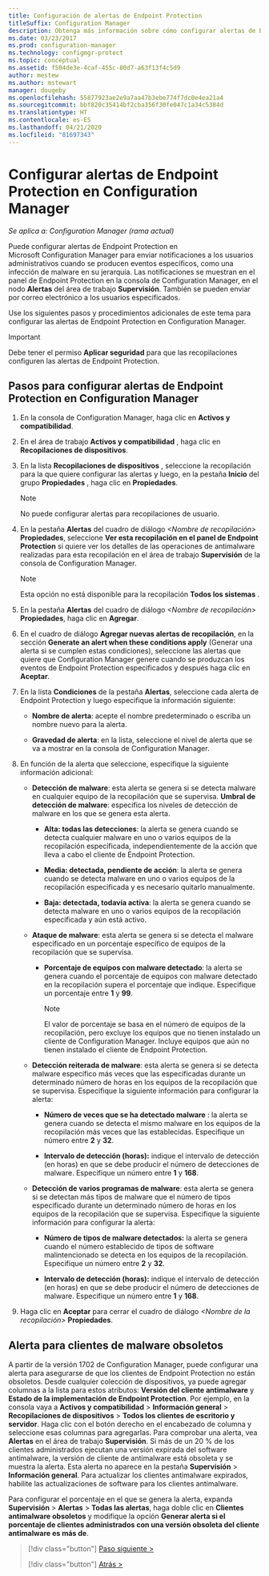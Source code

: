 ```yaml
---
title: Configuración de alertas de Endpoint Protection
titleSuffix: Configuration Manager
description: Obtenga más información sobre cómo configurar alertas de Endpoint Protection en Configuration Manager.
ms.date: 03/23/2017
ms.prod: configuration-manager
ms.technology: configmgr-protect
ms.topic: conceptual
ms.assetid: f504de3e-4caf-455c-80d7-a63f13f4c5d9
author: mestew
ms.author: mstewart
manager: dougeby
ms.openlocfilehash: 55877923ae2e9a7aa47b3ebe774f7dc0e4ea21a4
ms.sourcegitcommit: bbf820c35414bf2cba356f30fe047c1a34c5384d
ms.translationtype: HT
ms.contentlocale: es-ES
ms.lasthandoff: 04/21/2020
ms.locfileid: "81697343"
---
```

#  <a name="configure-alerts-for-endpoint-protection-in-configuration-manager"></a>Configurar alertas de Endpoint Protection en Configuration Manager

*Se aplica a: Configuration Manager (rama actual)*

 Puede configurar alertas de Endpoint Protection en Microsoft Configuration Manager para enviar notificaciones a los usuarios administrativos cuando se producen eventos específicos, como una infección de malware en su jerarquía. Las notificaciones se muestran en el panel de Endpoint Protection en la consola de Configuration Manager, en el nodo **Alertas** del área de trabajo **Supervisión**. También se pueden enviar por correo electrónico a los usuarios especificados.

 Use los siguientes pasos y procedimientos adicionales de este tema para configurar las alertas de Endpoint Protection en Configuration Manager.

> [!IMPORTANT]
>  Debe tener el permiso **Aplicar seguridad** para que las recopilaciones configuren las alertas de Endpoint Protection.

## <a name="steps-to-configure-alerts-for-endpoint-protection-in-configuration-manager"></a>Pasos para configurar alertas de Endpoint Protection en Configuration Manager

1.  En la consola de Configuration Manager, haga clic en **Activos y compatibilidad**.

2.  En el área de trabajo **Activos y compatibilidad** , haga clic en **Recopilaciones de dispositivos**.

3.  En la lista **Recopilaciones de dispositivos** , seleccione la recopilación para la que quiere configurar las alertas y luego, en la pestaña **Inicio** del grupo **Propiedades** , haga clic en **Propiedades**.

    > [!NOTE]
    >  No puede configurar alertas para recopilaciones de usuario.

4.  En la pestaña **Alertas** del cuadro de diálogo _<Nombre de recopilación\>_ **Propiedades**, seleccione **Ver esta recopilación en el panel de Endpoint Protection** si quiere ver los detalles de las operaciones de antimalware realizadas para esta recopilación en el área de trabajo **Supervisión** de la consola de Configuration Manager.

    > [!NOTE]
    >  Esta opción no está disponible para la recopilación **Todos los sistemas** .

5.  En la pestaña **Alertas** del cuadro de diálogo _<Nombre de recopilación\>_ **Propiedades**, haga clic en **Agregar**.

6.  En el cuadro de diálogo **Agregar nuevas alertas de recopilación**, en la sección **Generate an alert when these conditions apply** (Generar una alerta si se cumplen estas condiciones), seleccione las alertas que quiere que Configuration Manager genere cuando se produzcan los eventos de Endpoint Protection especificados y después haga clic en **Aceptar**.

7.  En la lista **Condiciones** de la pestaña **Alertas**, seleccione cada alerta de Endpoint Protection y luego especifique la información siguiente:

    -   **Nombre de alerta**: acepte el nombre predeterminado o escriba un nombre nuevo para la alerta.

    -   **Gravedad de alerta**: en la lista, seleccione el nivel de alerta que se va a mostrar en la consola de Configuration Manager.

8.  En función de la alerta que seleccione, especifique la siguiente información adicional:

    -   **Detección de malware**: esta alerta se genera si se detecta malware en cualquier equipo de la recopilación que se supervisa. **Umbral de detección de malware**: especifica los niveles de detección de malware en los que se genera esta alerta.

        -   **Alta: todas las detecciones**: la alerta se genera cuando se detecta cualquier malware en uno o varios equipos de la recopilación especificada, independientemente de la acción que lleva a cabo el cliente de Endpoint Protection.

        -   **Media: detectada, pendiente de acción**: la alerta se genera cuando se detecta malware en uno o varios equipos de la recopilación especificada y es necesario quitarlo manualmente.

        -   **Baja: detectada, todavía activa**: la alerta se genera cuando se detecta malware en uno o varios equipos de la recopilación especificada y aún está activo.

    -   **Ataque de malware**: esta alerta se genera si se detecta el malware especificado en un porcentaje específico de equipos de la recopilación que se supervisa.

        -   **Porcentaje de equipos con malware detectado**: la alerta se genera cuando el porcentaje de equipos con malware detectado en la recopilación supera el porcentaje que indique. Especifique un porcentaje entre **1** y **99**.

            > [!NOTE]
            >  El valor de porcentaje se basa en el número de equipos de la recopilación, pero excluye los equipos que no tienen instalado un cliente de Configuration Manager. Incluye equipos que aún no tienen instalado el cliente de Endpoint Protection.

    -   **Detección reiterada de malware**: esta alerta se genera si se detecta malware específico más veces que las especificadas durante un determinado número de horas en los equipos de la recopilación que se supervisa. Especifique la siguiente información para configurar la alerta:

        -   **Número de veces que se ha detectado malware** : la alerta se genera cuando se detecta el mismo malware en los equipos de la recopilación más veces que las establecidas. Especifique un número entre **2** y **32**.

        -   **Intervalo de detección (horas):** indique el intervalo de detección (en horas) en que se debe producir el número de detecciones de malware. Especifique un número entre **1** y **168**.

    -   **Detección de varios programas de malware**: esta alerta se genera si se detectan más tipos de malware que el número de tipos especificado durante un determinado número de horas en los equipos de la recopilación que se supervisa. Especifique la siguiente información para configurar la alerta:

        -   **Número de tipos de malware detectados:** la alerta se genera cuando el número establecido de tipos de software malintencionado se detecta en los equipos de la recopilación. Especifique un número entre **2** y **32**.

        -   **Intervalo de detección (horas):** indique el intervalo de detección (en horas) en que se debe producir el número de detecciones de malware. Especifique un número entre **1** y **168**.

9. Haga clic en **Aceptar** para cerrar el cuadro de diálogo _<Nombre de la recopilación\>_ **Propiedades**.  

## <a name="alert-for-outdated-malware-client"></a>Alerta para clientes de malware obsoletos

A partir de la versión 1702 de Configuration Manager, puede configurar una alerta para asegurarse de que los clientes de Endpoint Protection no están obsoletos. Desde cualquier colección de dispositivos, ya puede agregar columnas a la lista para estos atributos: **Versión del cliente antimalware** y **Estado de la implementación de Endpoint Protection**. Por ejemplo, en la consola vaya a **Activos y compatibilidad** > **Información general** > **Recopilaciones de dispositivos** > **Todos los clientes de escritorio y servidor**. Haga clic con el botón derecho en el encabezado de columna y seleccione esas columnas para agregarlas. Para comprobar una alerta, vea **Alertas** en el área de trabajo **Supervisión**. Si más de un 20 % de los clientes administrados ejecutan una versión expirada del software antimalware, la versión de cliente de antimalware está obsoleta y se muestra la alerta. Esta alerta no aparece en la pestaña **Supervisión** > **Información general**. Para actualizar los clientes antimalware expirados, habilite las actualizaciones de software para los clientes antimalware.

Para configurar el porcentaje en el que se genera la alerta, expanda **Supervisión** > **Alertas** > **Todas las alertas**, haga doble clic en **Clientes antimalware obsoletos** y modifique la opción **Generar alerta si el porcentaje de clientes administrados con una versión obsoleta del cliente antimalware es más de**.

> [!div class="button"]
> [Paso siguiente >](endpoint-definition-updates.md)
> 
> [!div class="button"]
> [Atrás >](endpoint-protection-site-role.md)
